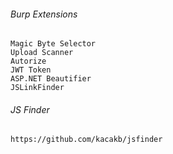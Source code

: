 ###### Burp Extensions
```
Magic Byte Selector
Upload Scanner
Autorize
JWT Token
ASP.NET Beautifier
JSLinkFinder
```

###### JS Finder
```
https://github.com/kacakb/jsfinder
```
